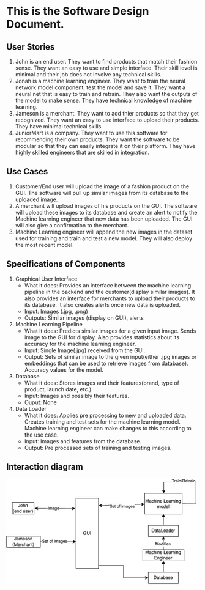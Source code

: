 # This is the Software Design Document.
## User Stories
1. John is an end user. They want to find products that match their fashion sense. They want an easy to use and simple interface. Their skill level is minimal and their job does not involve any technical skills.
2. Jonah is a machine learning engineer. They want to train the neural network model component, test the model and save it. They want a neural net that is easy to train and retrain. They also want the outputs of the model to make sense. They have technical knowledge of machine learning.
3. Jameson is a merchant. They want to add thier products so that they get recognized. They want an easy to use interface to upload their products. They have minimal technical skills.
4. JuniorMart is a company. They want to use this software for recommending their own products. They want the software to be modular so that they can easily integrate it on their platform. They have highly skilled engineers that are skilled in integration. 

## Use Cases
1. Customer/End user will upload the image of a fashion product on the GUI. The software will pull up similar images from its database to the uploaded image.
2. A merchant will upload images of his products on the GUI. The software will upload these images to its database and create an alert to notify the Machine learning engineer that new data has been uploaded. The GUI will also give a confirmation to the merchant.
3. Machine Learning engineer will append the new images in the dataset used for training and train and test a new model. They will also deploy the most recent model.
   
## Specifications of Components
1. Graphical User Interface
    * What it does: Provides an interface between the machine learning pipeline in the backend and the customer(display similar images). It also provides an interface for merchants to upload their products to its database. It also creates alerts once new data is uploaded.
    * Input: Images (.jpg, .png)
    * Outputs: Similar images (display on GUI), alerts
2. Machine Learning Pipeline
    * What it does: Predicts similar images for a given input image. Sends image to the GUI for display. Also provides statistics about its accuracy for the machine learning engineer.
    * Input: Single Image(.jpg) received from the GUI.
    * Output: Sets of similar image to the given input(either .jpg images or embeddings that can be used to retrieve images from database). Accuracy values for the model.
3. Database
    * What it does: Stores images and their features(brand, type of product, launch date, etc.)
    * Input: Images and possibly their features.
    * Ouput: None
4. Data Loader
    * What it does: Applies pre processing to new and uploaded data. Creates training and test sets for the machine learning model. Machine learning engineer can make changes to this according to the use case.
    * Input: Images and features from the database.
    * Output: Pre processed sets of training and testing images.

## Interaction diagram
<img src="Interaction_diagram.jpg" alt="Alt text" title="Interaction Diagram">
